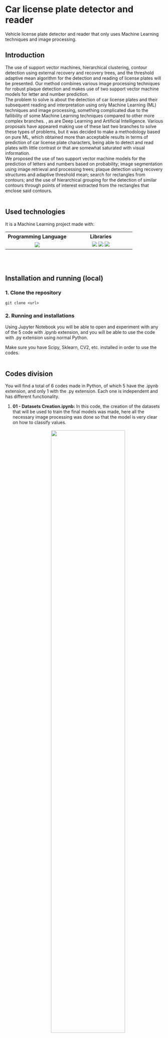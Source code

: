 <h1><b>Car license plate detector and reader</b></h1>

Vehicle license plate detector and reader that only uses Machine Learning techniques and image processing.<br>

<h2><b>Introduction</b></h2>

The use of support vector machines, hierarchical clustering, contour detection using external recovery and recovery trees, and the threshold adaptive mean algorithm for the detection and reading of license plates will be presented. Our method combines various image processing techniques for robust plaque detection and makes use of two support vector machine models for letter and number prediction.<br>
The problem to solve is about the detection of car license plates and their subsequent reading and interpretation using only Machine Learning (ML) techniques and image processing, something complicated due to the fallibility of some Machine Learning techniques compared to other more complex branches. , as are Deep Learning and Artificial Intelligence. Various proposals have appeared making use of these last two branches to solve these types of problems, but it was decided to make a methodology based on pure ML, which obtained more than acceptable results in terms of prediction of car license plate characters, being able to detect and read plates with little contrast or that are somewhat saturated with visual information.<br>
We proposed the use of two support vector machine models for the prediction of letters and numbers based on probability; image segmentation using image retrieval and processing trees; plaque detection using recovery structures and adaptive threshold mean; search for rectangles from contours; and the use of hierarchical grouping for the detection of similar contours through points of interest extracted from the rectangles that enclose said contours.<br><br>

<h2><b>Used technologies</b></h2>

It is a Machine Learning project made with:

<table align="center">
    <tr>
        <th align="center" width="50%">
            Programming Language
        </th>
        <th align="center" width="50%">
            Libraries
        </th>
    </tr>
    <tr>
        <td align="center" width="50%">
            <img src="https://img.shields.io/badge/python-blue.svg?style=for-the-badge&logo=python&logoColor=white">
        </td>
        <td align="center" width="50%">
            <img src="https://img.shields.io/badge/sklearn-c1ae32.svg?style=for-the-badge">
            <img src="https://img.shields.io/badge/scipy-white.svg?style=for-the-badge&logo=scipy&logoColor=071a68">
            <img src="https://img.shields.io/badge/cv2-ab33c6.svg?style=for-the-badge">
        </td>
    </tr>
</table>
<br><br>

<!-- <h2><b>Demo (not available yet)</b></h2>

Currently there is no live visualization, since it is planned to migrate the database to MongoDB and make a modification to the Front-End to improve the view, which is currently very basic. As well as switching from JavaScript to TypeScript.
<br><br> -->

<h2><b>Installation and running (local)</b></h2>

### 1. Clone the repository
```
git clone <url>
```

### 2. Running and installations
Using Jupyter Notebook you will be able to open and experiment with any of the 5 code with .ipynb extension, and you will be able to use the code with .py extension using normal Python.

Make sure you have Scipy, Sklearn, CV2, etc. installed in order to use the codes.
<br><br>

<h2><b>Codes division</b></h2>

You will find a total of 6 codes made in Python, of which 5 have the .ipynb extension, and only 1 with the .py extension. Each one is independent and has different functionality.

<ol>
    <li>
        <b>01 - Datasets Creation.ipynb:</b>
        In this code, the creation of the datasets that will be used to train the final models was made, here all the necessary image processing was done so that the model is very clear on how to classify values.<br><br>
        <div align="center">
            <img width="70%" src="https://github.com/ASASauqui/Car-license-plate-detector-and-reader/blob/main/Readme%20Images/codes_images/1.png?raw=true" />
            <p>Dataset information in .csv.</p>
        </div><br>
    </li>
    <li>
        <b>02 - Models Creation.ipynb</b> In this code, the creation of the support vector machine models was carried out.<br><br>
        <div align="center">
            <img width="50%" src="https://github.com/ASASauqui/Car-license-plate-detector-and-reader/blob/main/Readme%20Images/codes_images/2.png?raw=true" />
            <p>Model files.</p>
        </div><br>
    </li>
    <li>
        <b>03 - Methodology - Experiments (Only Car Plate).ipynb</b> In this code, the methodology for the detection and reading of automobile license plates was applied when only an image of the license plate is given, without the car.<br><br>
        <div align="center">
            <img width="40%" src="https://github.com/ASASauqui/Car-license-plate-detector-and-reader/blob/main/Readme%20Images/codes_images/3.png?raw=true" />
            <p>Detection and reading of important components.</p>
        </div><br>
    </li>
    <li>
        <b>04 - Methodology - Experiments (Car with Plate).ipynb</b> In this code, the methodology for the detection and reading of car license plates was applied when an image of a car with its license plate is delivered.<br><br>
        <div align="center">
            <img width="40%" src="https://github.com/ASASauqui/Car-license-plate-detector-and-reader/blob/main/Readme%20Images/codes_images/4.png?raw=true" />
            <p>Detection and reading of important components in a car plate with car.</p>
        </div><br>
    </li>
    <li>
        <b>05 - Methodology - Plate detection on video.py</b> In this code, the methodology for the detection and reading of car license plates was applied, but in real time, through a video that was provided. It usually goes slow.
    </li>
    <li>
        <b>Random experiments.ipynb</b> This code was the mother code, from here the others arose, since many of the experiments necessary for the methodology to work were carried out in it. It doesn't have any logic, they are just tests and tests, but we decided to leave it here because it was the beginning of everything.
    </li>
</ol>
<br><br>

<h2><b>Folders division</b></h2>

The 5 folders that you will be able to see in the project store: training and experimentation images, explanatory documents in a professional manner, and Support Vector Classifier (SVC) models created for the identification of letters and numbers.

<ol>
    <li>
        <b>Experiments datasets:</b> Inside this folder are images that were experimented with once the project was finished. They are images of car license plates, either in a car or individually, they were used in order to test the efficiency of the proposed methodology and verify that it works optimally.
    </li>
    <li>
        <b>Explanation document:</b> Inside this folder is an IEEE manuscript, which explains in a concrete way how this methodology for plate detection was created. If you want to know more about the Machine Learning techniques used, the creation of models, results, etc., read this manuscript.
    </li>
    <li>
        <b>Image datasets:</b> Inside this folder you will see that there are 4 folders that contain thousands of images of letters and numbers, they are all the images used for the creation of the final datasets for the identification of the letters and numbers of the car plates. Each of these images underwent image processing to improve the identification of values in the model.
    </li>
    <li>
        <b>Letters and numbers datasets:</b> Inside this folder there are several .csv files, which have the information of all the images of numbers and letters that went through an improvement process for their greater identification in a model. These are the datasets that the letter and number models were fed with.
    </li>
    <li>
        <b>Models:</b> Here you simply find the finished templates ready to use for number and letter identification.
    </li>
</ol>
<br><br>

<h2><b>Methodology</b></h2>

Below is a full explanation of the methodology used.

<h3><b>1. Preparation of datasets and models for the prediction of letters and numbers</b></h3>
<ul>
    <li>
        <b>A. Datasets</b><br>
        First, two datasets were obtained: one of 26,400 images of letters of the English alphabet, and another of 10,100 images of numbers. But, for the application of our proposal, it was decided to apply an image processing to these datasets, since each image contained too much excess space that would affect the quality of the models' predictions. Image processing for the datasets consisted of: converting the image to grayscale; then apply an Otsu threshold to be able to binarize the image and distinguish the objects in a better way; search for contours within the image using external retrieval for the detection of the largest block of pixels (which in this case is the specific character in the image); search for the largest rectangle in the image (in case there is some kind of unwanted segmentation); Up to this point, all this was done to only identify the character that matters to us within the image and crop it to eliminate the excess space from it. Once the new cropped image is obtained, it must be resized to 28x28 pixels; apply grayscale again (since the cropped image was obtained directly from the image without processing); apply Gaussian blur to correct blemishes within the image; and, finally, reapplying an Otsu thresholding to obtain only black or white values in the image pixel matrix (0 or 255).<br><br>
        <div align="center">
            <img width="60%" src="https://github.com/ASASauqui/Car-license-plate-detector-and-reader/blob/main/Readme%20Images/methodology/methodology_1.png?raw=true" />
            <p>Image of the letter 'A' after going through image processing.</p>
        </div><br>
        Once the appropriate image processing has been applied, the image was converted to a single dimension, these values will be our 'x' in the training of our model, and the 'y' will be the ASCII code of said character. Therefore, this ASCII code must be added to the end of the new one-dimensional vector created earlier. Each image is added to a list, whether it is a letter or a number, here there is a division, because there will be a model exclusively for letters and another for numbers. Each of these two lists were randomized in position to obtain scrambled samples; each list was converted into a Dataframe and exported as a “.csv” file.<br>
        In this way, two datasets have been created, one exclusively for letters and the other for numbers.<br>
        These datasets will be useful for training our models for character prediction.
    </li>
    <li>
        <b>B. Support Vector Machine Models</b><br>
        It was intended to use multinomial logistic regression models or support vector machine models for character prediction, since these are dedicated to classifying elements of different classes in a vector space, but in the end the use of multinomial models was chosen. support vector machines for obtaining better accuracy and R2 results. In the case of the model for the letters, an accuracy of 0.908 and an R2 of 0.844 were obtained; and in the case of the number model, an accuracy of 0.949 and an R2 of 0.872, while the results of the logistic regression models maintained lower values than those previously presented. Support vector machine models, based on these statistical metrics, revealed that their predictions are good and maintain a “actual values-predictions” relationship close to the form of the function y=x.<br>
        As already mentioned in the previous section, two models were created, one exclusively for letters and the other for numbers, this to obtain better discernments between characters of the same species (letters or numbers), and to be able to make comparisons between similar characters and reduce the margin of error of prediction between them. For the creation of each model, the information of said datasets was segmented into 'x' and 'y', where 'x' are the binarized values of each image, and 'y' is the ASCII value that corresponds to said image. These values were entered into the support vector machine model to train it and later the model was exported to use it in the methodology for reading car license plates.
    </li>
</ul>

<h3><b>2. Plate detection</b></h3>
<ul>
    <li>
        This is the first part of the methodology for capturing and reading plaques, plaque detection; For this, the following methodology was carried out.<br>
        You need a frame or an image where a car appears that contains some type of visible license plate. To extract the plate from it, various image processes will be applied to the image to obtain important information that helps its identification.<br>
        First, the image is converted to grayscale; followed by the application of a bilateral filter, for the elimination of image noise and its smoothing; after this, a Gaussian blur was added to correct imperfections within the image; and once the pertinent corrections were applied, the threshold adaptive average algorithm was included, which detects important information of the image in the form of edges.<br>
        Once the edges were located, a contour search was applied using the list recovery technique (it shows all possible contours); These contours are ordered from largest to smallest according to their area and only the 25 largest contours are chosen to eliminate unnecessary ones.<br>
        For each contour, its area is drawn and it is enclosed in a rectangle for its detection. The perimeter of the original contour is calculated to approximate the shape of its figure, here the objective is to find figures that have 4 vertices (whether rectangles or squares), therefore, if the approximate figure contains only 4 vertices, and if the area of said figure is less than or equal to 50% of the area of the original figure, and if its aspect ratio is greater than or equal to 1.7 and less than or equal to 5 (aspect ratio that license plates usually have), then it will be considered that said rectangle contains a license plate, and the sector of said rectangle will be extracted from the original image to obtain the license plate and frame it.<br><br>
        <div align="center">
            <img width="90%" src="https://github.com/ASASauqui/Car-license-plate-detector-and-reader/blob/main/Readme%20Images/methodology/methodology_2.png?raw=true" />
            <p>Plate detection algorithm framing the car plate in red.</p>
        </div><br>
    </li>
</ul>

<h3><b>3. Plate reading</b></h3>

Once the license plate has been identified and its image has been obtained, it can be read to find out what its serial code is.

<ul>
    <li>
        <b>A. Models importation</b><br>
        For plate reading it is important to import the models previously created for the prediction of letters and numbers.
    </li>
    <li>
        <b>B. Image processing</b><br>
        Again, the essential step in any image information reading process is image processing. The plate image will be converted to grayscale, a Gaussian blur will be applied to remove imperfections from said image and finally an Otsu thresholding to be able to binarize the image and distinguish the objects within it in a better way.<br><br>
        <div align="center">
            <img width="90%" src="https://github.com/ASASauqui/Car-license-plate-detector-and-reader/blob/main/Readme%20Images/methodology/methodology_3.png?raw=true" />
            <p>Car license plate after image processing.</p>
        </div><br>
    </li>
    <li>
        <b>C. Obtaining important components</b><br>
        Having the image processed in an ideal way, we will proceed to search for contours using the recovery tree technique to obtain all the contours of the image; and a rectangle will be added to these contours that covers them in the best possible way.<br>
        The problem now is that there are too many rectangles for having obtained all the rectangles in the image, so the next task is to reduce the number of rectangles considerably, eliminating those that are not greater than or equal in width to 2% of the width of the image. original image and not less than or equal to 30% width of the original image; and at the same time, they must comply with being greater than or equal to 30% of the height of the original image and being less than or equal to 80% of the height of the original image. In this way, up to 95% of the rectangles initially obtained are usually eliminated (since there are usually dozens of rectangles the size of a single pixel) and only those that have a thin shape in width and have an elongated height remain, basically , the figure that letters and numbers usually have on a car plate.<br>
        Those rectangles that managed to meet the desired specifications, the image contained within them is extracted from the original image and resized to 28x28 pixels (the size of the images that our models accept). These images and rectangles are saved in variables for later use in some remaining procedures.<br><br>
        <div align="center">
            <img width="70%" src="https://github.com/ASASauqui/Car-license-plate-detector-and-reader/blob/main/Readme%20Images/methodology/methodology_4.png?raw=true" />
            <p>Rectangles that met the specifications.</p>
        </div><br>
    </li>
    <li>
        <b>D. Obtaining points of interest from rectangles</b><br>
        This step is extremely important for the identification of the correct rectangles (by correct we refer to those rectangles that contain a letter or number and that belong to the serial code of the plate).<br>
        It was decided that each rectangle would have 3 points that are of interest to us for the identification of those that are suitable, which are: the 'y' coordinate of the point of origin of the rectangle (the vertex of the upper left side); y-coordinate of the vertex below the point of origin (the vertex of the lower left side of the rectangle); and finally the height of the rectangle. These points are of great interest, since normally the numbers and letters that are part of the plate serial code tend to have the same height and are usually aligned horizontally in a straight line, so those that meet these similarities have high probabilities of being part of the characters that make up the serial code.<br>
        The points of interest of each rectangle were saved in a list and the values were normalized, this because, depending on the image, there may be more or fewer pixels, it will not always be the same; This ensures that, regardless of the number of pixels that exist, there are "relative" values.
    </li>
    <li>
        <b>E. Obtaining suitable components</b><br>
        In this part, those images that are part of the plate serial number will be extracted with the help of points of interest. The points of interest will be subjected to a hierarchical grouping using the "Ward" variance minimization algorithm, and thanks to the fact that the values of the points of interest are normalized, we can determine that these points will always vary by a distance between 0 and 1. , where 0.15 is the appropriate distance where usually all the members belonging to the serial code of the board form a single cluster together.<br><br>
        <div align="center">
            <img width="60%" src="https://github.com/ASASauqui/Car-license-plate-detector-and-reader/blob/main/Readme%20Images/methodology/methodology_5.png?raw=true" />
            <p>Hierarchical clustering dendrogram showing that all points of interest in the rectangles of each image, in this example, lie within the distance of 0.15.</p>
        </div><br>
        The next thing is to find the cluster that contains the largest number of elements, since this is the one that ensures that all its points of interest are relatively similar and because normally a license plate usually has between 4 and 9 characters, and with all the restrictions placed previously, the remaining images and rectangles have decreased too much, for this reason, the group that turns out to contain the greatest number of elements at this separation distance, has the highest probability of being the correct one, since it is too much of a coincidence than at a distance less than or equal to 0.15, there are very similar elements that form a large group and that are not the characters that make up the plate serial code.<br>
        Once the largest cluster is obtained, we choose the images belonging to said cluster and discard those that are not part of it; In this way, we can say that we already have, to a certain extent, the appropriate components.<br><br>
        <div align="center">
            <img width="90%" src="https://github.com/ASASauqui/Car-license-plate-detector-and-reader/blob/main/Readme%20Images/methodology/methodology_6.png?raw=true" />
            <p>Images within the largest cluster that belong to the vehicle's license plate serial code.</p>
        </div><br>
    </li>
    <li>
        <b>F. Image ordering</b><br>
        The order of the images that we have does not correspond to the actual order in which they are found on the plate, they are usually randomized, therefore, to find the appropriate order, we order the images from smallest to largest according to their 'x' coordinate of the point of origin (vertex of the upper left side of the rectangle of the image), in this simple way, we managed to put the images in the correct order.<br><br>
        <div align="center">
            <img width="90%" src="https://github.com/ASASauqui/Car-license-plate-detector-and-reader/blob/main/Readme%20Images/methodology/methodology_7.png?raw=true" />
            <p>Images ordered correctly.</p>
        </div><br>
    </li>
    <li>
        <b>G. Component Image Processing</b><br>
        Again, image processing must be applied to each image of the obtained components (which contain a character from the board). The previously used image filters are applied: conversion to grayscale; Gaussian blur; and here the difference is that we create two images based on it: to one we apply Otsu's binary thresholding, and to another the same, but being the inverse binarization; this was intended to cope with whatever color type the plate uses. In later processes it will be decided which binarization is correct.<br>
        These two new images created based on each image that is contained, should be saved, since they are useful for the next step.
    </li>
    <li>
        <b>H. Character predictions based on probability</b><br>
        Now, we will proceed to predict which character is most likely to be the one that contains the image. This process must be carried out for each of the two images obtained for each image of the components, that is, it must be applied separately for the binarization images and for the inverse binarization images.<br>
        First, the image matrix must be resized in a single dimension (thinning), and using the two models we have for the prediction of letters and numbers, we input said linear vector to both models to obtain their predictions, both in letters and numbers. in numbers. From the probability results in both cases, the value of the highest probability produced by each model is obtained, and depending on which probability is greater, it will be discerned whether it is a letter or a number. But in the event that the probability that it is a number is greater than the probability that it is a letter, it should be taken into account that the probability that it is a letter is not greater than or equal to 97%, since if it is it is, it means that it has more possibilities of being a letter, since the model that was trained exclusively with letters contains 26 classes (letters of the English alphabet) against the 10 classes that were used in the number model (numbers of the alphabet). 0 to 9), so if the probability of it being a letter is greater than or equal to 97%, it's too much of a coincidence that you've returned such a high probability having so many classes in your vector array. And if, otherwise, it is not true that the probability that it is a letter exceeds or is equal to 97%, then it will definitely be taken that it is a number.<br>
        In this way, it was obtained which character is suitable for both the binarized image and the inversely binarized image.
    </li>
    <li>
        <b>I. Decide the correct binarization</b><br>
        In this section, it will be decided which of the two types of binarization is the ideal one.<br>
        Up to this point, there should be 2N number of images, where N is the number of original images that make up the serial code of the board; N are binarized, and the other N of 2N are inversely binarized. A summation of the probabilities of each image must be made and check which summation is greater; the sum that turns out to be greater should be the correct binarization method, since it was the closest to having accurate predictions, contrary to the other one that, having the values inverted, tended to predict non-existent characters and hence its low probabilities.<br>
        Once the proper binarization has been determined, we discard the other images and data, leaving only the ones that should be.
    </li>
    <li>
        <b>J. Discard images for low probability</b><br>
        Once the correct characters of the images belonging to the serial code of the car plate are obtained, a check must be made that the probability that it is said character is greater than or equal to 40%, this for each character. 40% was chosen to give a considerable margin of error, since we want the model to be robust, and, in these models, having less than 50% of that character does not mean that it is a bad prediction, more well indicates that it may be that character because there are enough matches, but it is not entirely clear.<br>
        Those characters that do not meet 40% of being the character they claim to be will be discarded, since it is probably an intrusive image that met the other requirements of the restrictions that were imposed.<br>
        So far, you should have what are possibly the correct characters that are in the serial code of the board.
    </li>
    <li>
        <b>K. Form the chain</b><br>
        Finally, it is enough to concatenate the resulting characters and deliver a single "string" type variable to the plate detector so that it can place it as the plate identifier.<br><br>
        <div align="center">
            <img width="60%" src="https://github.com/ASASauqui/Car-license-plate-detector-and-reader/blob/main/Readme%20Images/methodology/methodology_8.png?raw=true" />
            <p>Completed plate prediction.</p>
        </div><br>
    </li>
</ul>

<h2><b>4. Results</b></h2>

As previously mentioned, the results of the models used for the detection of letters and numbers were very good, having, in the case of the model for letters, an accuracy of 0.908 and an R2 of 0.844; and, in the case of the number model, an accuracy of 0.949 and an R2 of 0.872.<br>
The results delivered by the proposed methodology, in general, were very good, being able to read plates that have a weak contrast or that have different colors, it is even capable of doing its work on plates with a bit of unnecessary saturation.<br>
In general, from an exclusive dataset to verify the effectiveness of the algorithm, made up of 148 plates from different countries, types, colors, fonts and text locations, it managed to hit 80 plates perfectly (without any type of error), others 43 plates had only one error and the remaining ones had more than one error. To observe the number of errors, the Levenshtein distance algorithm was used to compare two strings. The standard deviation of 1.312 indicates that there is usually an error between predictions, and the average distance gives us 0.831, indicating the same as the standard deviation, that it is possible that there may be an error for each prediction between 4-9 characters. who usually owns a license plate.<br>
Obviously, the best results were given in boards of the European, Japanese, Chinese, Argentinian, Russian, etc. type, because these boards have little information saturation and, normally, the contrast of the components is very high. In the case of license plates in the United States, the results were mixed, since license plates in this country can be customized and tend to have an excessive saturation of components and colors, making it difficult to recognize the serial code. But, even if they are diverse, as long as the letters can be discerned, the information can be read correctly.<br>
Therefore, these success rates could be increased if only plates from China, Russia, Japan, etc. had been placed, and, conversely, decreased if only complex plates had been placed. For this reason, various plates were put on it, to avoid any type of "favoritism" towards a type of plate.<br>
However, the methodology presents some confusion between similar characters, hence the problem that arose in most of the 43 plates that presented a single error. The characters that are often confused are the following: between 'G' and '6'; between '0' and '0'; between 'B' and '8'; between 'D' and 'O'; between 'I' and '1'; between 'Z' and '2'; etc. This can reduce the accuracy of the model, but the confusion is understandable, since at the time of image processing some samples may have remained similar and hence the errors between these characters with similarities. In addition to that, in themselves, these pairs of characters tend to be very similar.
<div align="center">
    <img width="90%" src="https://github.com/ASASauqui/Car-license-plate-detector-and-reader/blob/main/Readme%20Images/methodology/methodology_8.png?raw=true" />
    <p>Results of some predictions.</p>
</div><br>
